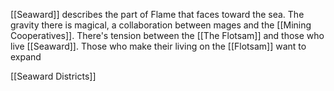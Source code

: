[[Seaward]] describes the part of Flame that faces toward the sea. The gravity there is magical, a collaboration between mages and the [[Mining Cooperatives]]. There's tension between the [[The Flotsam]] and those who live [[Seaward]]. Those who make their living on the [[Flotsam]] want to expand 

[[Seaward Districts]]
